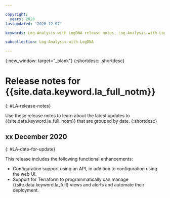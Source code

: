 ```yaml
---

copyright:
  years: 2020
lastupdated: "2020-12-07"

keywords: Log Analysis with LogDNA release notes, Log-Analysis-with-LogDNA updates

subcollection: Log-Analysis-with-LogDNA

---
```


{:new_window: target="_blank"}
{:shortdesc: .shortdesc}

# Release notes for {{site.data.keyword.la_full_notm}}
{: #LA-release-notes}
<!-- The title of your H1 should be Release notes for _service-name_, where _service-name_ is the non-trademarked short version conref. Include your service name as a search keyword at the top of your Markdown file. See the example keywords above. -->

Use these release notes to learn about the latest updates to {{site.data.keyword.la_full_notm}} that are grouped by date.
{:shortdesc}

<!-- If you also have a change log for your API or CLI, include the following tip with a link to the change log. 
For information about changes to the _service-name_ API, see [Change log for _service-name_ API](/docs/link-to-change-log).
{: tip}-->

## xx December 2020
{: #LA-date-for-update}

This release includes the following functional enhancements:

* Configuration support using an API, in addition to configuration using the web UI.
* Support for Terraform to programmatically can manage {{site.data.keyword.la_full} views and alerts and automate their deployment. 

